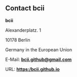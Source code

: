 ## Contact bcii

<strong>bcii</strong>

Alexanderplatz. 1

10178 Berlin

Germany in the European Union

E-Mail: <a href="mailto:bcii bcii.github@gmail.com?Subject=Hello%20again" target="_top"><strong>bcii.github@gmail.com</strong></a>

URL: <a href="https://bcii.github.io/"><strong>https:/bcii.github.io</strong></a>
